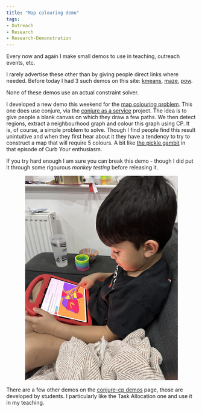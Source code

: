 ```yaml
---
title: "Map colouring demo"
tags:
- Outreach
- Research
- Research-Demonstration
---
```


Every now and again I make small demos to use in teaching, outreach events, etc.

I rarely advertise these other than by giving people direct links where needed. Before today I had 3 such demos on this site: [kmeans](https://ozgurakgun.github.io/demos/kmeans/), [maze](https://ozgurakgun.github.io/demos/maze), [pow](https://ozgurakgun.github.io/demos/pow).

None of these demos use an actual constraint solver.

I developed a new demo this weekend for the [map colouring problem](https://ozgurakgun.github.io/demos/map/). This one does use conjure, via the [conjure as a service](https://github.com/conjure-cp/conjure-aas) project. The idea is to give people a blank canvas on which they draw a few paths. We then detect regions, extract a neighbourhood graph and colour this graph using CP. It is, of course, a simple problem to solve. Though I find people find this result unintuitive and when they first hear about it they have a tendency to try to construct a map that will require 5 colours. A bit like [the pickle gambit](https://www.youtube.com/watch?v=5pwG6RLCdoc) in that episode of Curb Your enthusiasm.

If you try hard enough I am sure you can break this demo - though I did put it through some rigourous *monkey testing* before releasing it.


<center>
    <img src="/files/OzanMapColouring.jpg"
         class="img-responsive img-rounded"
         height="540px"
         alt="Ozan testing the map colouring demo">
</center>

There are a few other demos on the [conjure-cp demos](https://conjure-cp.github.io/demos/) page, those are developed by students. I particularly like the Task Allocation one and use it in my teaching.

